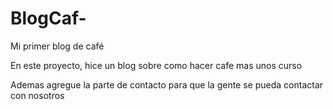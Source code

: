 # BlogCaf-
Mi primer blog de café

En este proyecto, hice un blog sobre como hacer cafe mas unos curso

Ademas agregue la parte de contacto para que la gente se pueda contactar con nosotros

